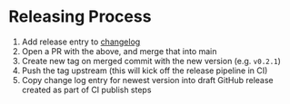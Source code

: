 # Releasing Process

1. Add release entry to [changelog](./CHANGELOG.md)
3. Open a PR with the above, and merge that into main
4. Create new tag on merged commit with the new version (e.g. `v0.2.1`)
5. Push the tag upstream (this will kick off the release pipeline in CI)
6. Copy change log entry for newest version into draft GitHub release created as part of CI publish steps
